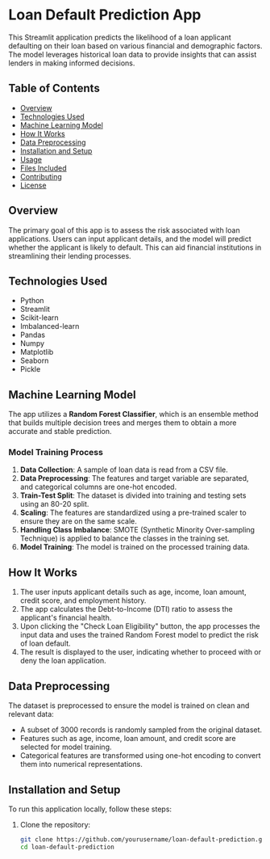 # Loan Default Prediction App

This Streamlit application predicts the likelihood of a loan applicant defaulting on their loan based on various financial and demographic factors. The model leverages historical loan data to provide insights that can assist lenders in making informed decisions.

## Table of Contents
- [Overview](#overview)
- [Technologies Used](#technologies-used)
- [Machine Learning Model](#machine-learning-model)
- [How It Works](#how-it-works)
- [Data Preprocessing](#data-preprocessing)
- [Installation and Setup](#installation-and-setup)
- [Usage](#usage)
- [Files Included](#files-included)
- [Contributing](#contributing)
- [License](#license)

## Overview

The primary goal of this app is to assess the risk associated with loan applications. Users can input applicant details, and the model will predict whether the applicant is likely to default. This can aid financial institutions in streamlining their lending processes.

## Technologies Used

- Python
- Streamlit
- Scikit-learn
- Imbalanced-learn
- Pandas
- Numpy
- Matplotlib
- Seaborn
- Pickle

## Machine Learning Model

The app utilizes a **Random Forest Classifier**, which is an ensemble method that builds multiple decision trees and merges them to obtain a more accurate and stable prediction. 

### Model Training Process
1. **Data Collection**: A sample of loan data is read from a CSV file.
2. **Data Preprocessing**: The features and target variable are separated, and categorical columns are one-hot encoded.
3. **Train-Test Split**: The dataset is divided into training and testing sets using an 80-20 split.
4. **Scaling**: The features are standardized using a pre-trained scaler to ensure they are on the same scale.
5. **Handling Class Imbalance**: SMOTE (Synthetic Minority Over-sampling Technique) is applied to balance the classes in the training set.
6. **Model Training**: The model is trained on the processed training data.

## How It Works

1. The user inputs applicant details such as age, income, loan amount, credit score, and employment history.
2. The app calculates the Debt-to-Income (DTI) ratio to assess the applicant's financial health.
3. Upon clicking the "Check Loan Eligibility" button, the app processes the input data and uses the trained Random Forest model to predict the risk of loan default.
4. The result is displayed to the user, indicating whether to proceed with or deny the loan application.

## Data Preprocessing

The dataset is preprocessed to ensure the model is trained on clean and relevant data:
- A subset of 3000 records is randomly sampled from the original dataset.
- Features such as age, income, loan amount, and credit score are selected for model training.
- Categorical features are transformed using one-hot encoding to convert them into numerical representations.

## Installation and Setup

To run this application locally, follow these steps:

1. Clone the repository:
   ```bash
   git clone https://github.com/yourusername/loan-default-prediction.git
   cd loan-default-prediction
